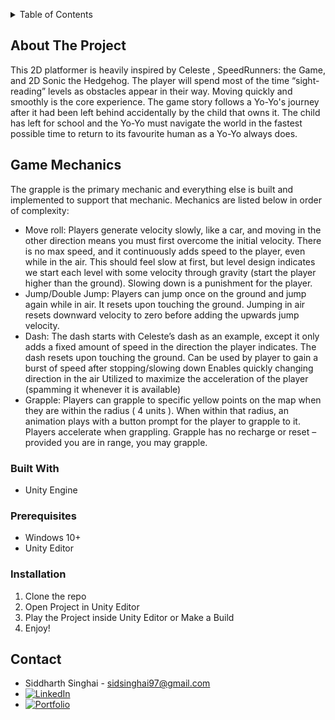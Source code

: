 <!-- Improved compatibility of back to top link: See: https://github.com/othneildrew/Best-README-Template/pull/73 -->
<a name="readme-top"></a>
<!--
*** Thanks for checking out the Best-README-Template. If you have a suggestion
*** that would make this better, please fork the repo and create a pull request
*** or simply open an issue with the tag "enhancement".
*** Don't forget to give the project a star!
*** Thanks again! Now go create something AMAZING! :D
-->



<!-- PROJECT SHIELDS -->
<!--
*** I'm using markdown "reference style" links for readability.
*** Reference links are enclosed in brackets [ ] instead of parentheses ( ).
*** See the bottom of this document for the declaration of the reference variables
*** for contributors-url, forks-url, etc. This is an optional, concise syntax you may use.
*** https://www.markdownguide.org/basic-syntax/#reference-style-links
-->

<!-- TABLE OF CONTENTS -->
<details>
  <summary>Table of Contents</summary>
  <ol>
    <li>
      <a href="#about-the-project">About The Project</a>
      <ul>
        <li><a href="#built-with">Built With</a></li>
      </ul>
    </li>
    <li>
      <a href="#getting-started">Getting Started</a>
      <ul>
        <li><a href="#prerequisites">Prerequisites</a></li>
        <li><a href="#installation">Installation</a></li>
      </ul>
    </li>
    <li><a href="#contact">Contact</a></li>
    <li><a href="#acknowledgments">Acknowledgments</a></li>
  </ol>
</details>



<!-- ABOUT THE PROJECT -->
## About The Project

This 2D platformer is heavily inspired by Celeste , SpeedRunners: the Game, and 2D Sonic the Hedgehog. The player will spend most of the time “sight-reading” levels as obstacles appear in their way. Moving quickly and smoothly is the core experience. The game story follows a Yo-Yo's journey after it had been left behind accidentally by the child that owns it. The child has left for school and the Yo-Yo must navigate the world in the fastest possible time to return to its favourite human as a Yo-Yo always does.

## Game Mechanics

The grapple is the primary mechanic and everything else is built and implemented to support that mechanic. Mechanics are listed below in order of complexity:

* Move roll: Players generate velocity slowly, like a car, and moving in the other direction means you must first overcome the initial velocity. There is no max speed, and it continuously adds speed to the player, even while in the air. This should feel slow at first, but level design indicates we start each level with some velocity through gravity (start the player higher than the ground). Slowing down is a punishment for the player.
* Jump/Double Jump: Players can jump once on the ground and jump again while in air. It resets upon touching the ground. Jumping in air resets downward velocity to zero before adding the upwards jump velocity.
* Dash: The dash starts with Celeste’s dash as an example, except it only adds a fixed amount of speed in the direction the player indicates. The dash resets upon touching the ground. Can be used by player to gain a burst of speed after stopping/slowing down Enables quickly changing direction in the air Utilized to maximize the acceleration of the player (spamming it whenever it is available)
* Grapple: Players can grapple to specific yellow points on the map when they are within the radius ( 4 units ). When within that radius, an animation plays with a button prompt for the player to grapple to it. Players accelerate when grappling. Grapple has no recharge or reset – provided you are in range, you may grapple.


### Built With

* Unity Engine

### Prerequisites

* Windows 10+
* Unity Editor


### Installation

1. Clone the repo
2. Open Project in Unity Editor
3. Play the Project inside Unity Editor or Make a Build
4. Enjoy!

<!-- CONTACT -->
## Contact

* Siddharth Singhai - sidsinghai97@gmail.com
* [![LinkedIn][linkedin-shield]][linkedin-url]
* [![Portfolio][portfolioIcon-url]][portfolio-url]

<!-- MARKDOWN LINKS & IMAGES -->
<!-- https://www.markdownguide.org/basic-syntax/#reference-style-links -->
[linkedin-shield]: https://img.shields.io/badge/-LinkedIn-black.svg?style=for-the-badge&logo=linkedin&colorB=555
[portfolioIcon-url]: https://img.shields.io/badge/-Portfolio-brightgreen
[linkedin-url]: https://www.linkedin.com/in/siddharthsinghai97/
[portfolio-url]: https://sidoku.github.io
